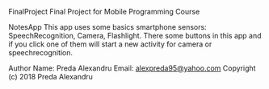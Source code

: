 FinalProject
Final Project for Mobile Programming Course

NotesApp
This app uses some basics smartphone sensors: SpeechRecognition, Camera, Flashlight. There some buttons in this app and if you click one of them will start a new activity for camera or speechrecognition.

Author
Name: Preda Alexandru Email: alexpreda95@yahoo.com Copyright (c) 2018 Preda Alexandru
